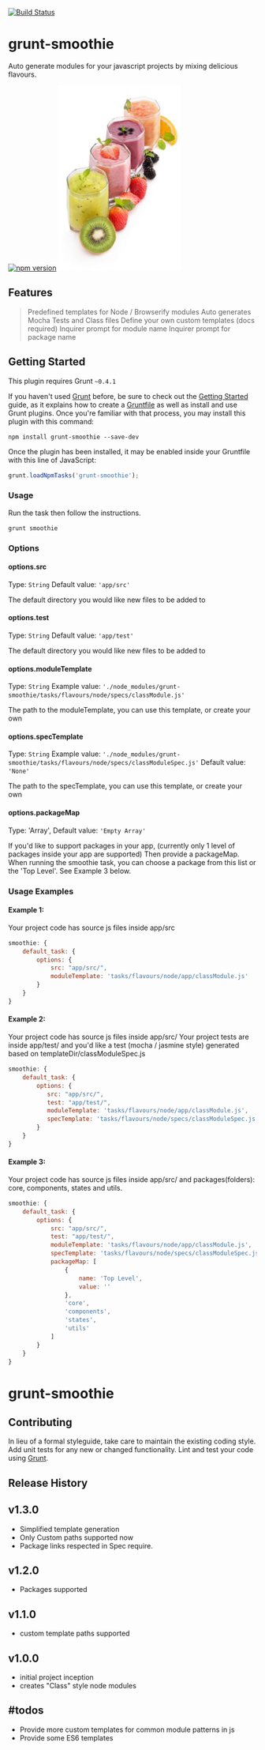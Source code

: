 [![Build Status](https://travis-ci.org/hayesmaker/grunt-smoothie.svg?branch=master)](https://travis-ci.org/hayesmaker/grunt-smoothie)
# grunt-smoothie
Auto generate modules for your javascript projects by mixing delicious flavours.

[![npm version](https://badge.fury.io/js/grunt-smoothie.svg)](http://badge.fury.io/js/grunt-smoothie) ![Delicious Smoothies](/images/smoothies.jpg?raw=true "Delicious JS Smoothies")

## Features

> Predefined templates for Node / Browserify modules
> Auto generates Mocha Tests and Class files
> Define your own custom templates (docs required)
> Inquirer prompt for module name
> Inquirer prompt for package name

## Getting Started
This plugin requires Grunt `~0.4.1`

If you haven't used [Grunt](http://gruntjs.com/) before, be sure to check out the [Getting Started](http://gruntjs.com/getting-started) guide, as it explains how to create a [Gruntfile](http://gruntjs.com/sample-gruntfile) as well as install and use Grunt plugins. Once you're familiar with that process, you may install this plugin with this command:

```shell
npm install grunt-smoothie --save-dev
```

Once the plugin has been installed, it may be enabled inside your Gruntfile with this line of JavaScript:

```js
grunt.loadNpmTasks('grunt-smoothie');
```

### Usage
Run the task then follow the instructions.

```shell
grunt smoothie
```


### Options

#### options.src
Type: `String`
Default value: `'app/src'`

The default directory you would like new files to be added to

#### options.test
Type: `String`
Default value: `'app/test'`

The default directory you would like new files to be added to

#### options.moduleTemplate
Type: `String`
Example value: `'./node_modules/grunt-smoothie/tasks/flavours/node/specs/classModule.js'`

The path to the moduleTemplate, you can use this template, or create your own

#### options.specTemplate
Type: `String`
Example value: `'./node_modules/grunt-smoothie/tasks/flavours/node/specs/classModuleSpec.js'`
Default value: `'None'`

The path to the specTemplate, you can use this template, or create your own


#### options.packageMap
Type: 'Array',
Default value: `'Empty Array'`

If you'd like to support packages in your app, (currently only 1 level of packages inside your app are supported)
Then provide a packageMap.  When running the smoothie task, you can choose a package from this list or the 'Top Level'.
See Example 3 below.

### Usage Examples

#### Example 1:

Your project code has source js files inside app/src

```js
smoothie: {
    default_task: {
        options: {
            src: "app/src/",
            moduleTemplate: 'tasks/flavours/node/app/classModule.js'
        }
    }
}
```

#### Example 2:

Your project code has source js files inside app/src/
Your project tests are inside app/test/ and you'd like a test (mocha / jasmine style) generated based on templateDir/classModuleSpec.js

```js
smoothie: {
    default_task: {
        options: {
           src: "app/src/",
           test: "app/test/",
           moduleTemplate: 'tasks/flavours/node/app/classModule.js',
           specTemplate: 'tasks/flavours/node/specs/classModuleSpec.js',
        }
    }
}
```

#### Example 3:

Your project code has source js files inside app/src/ and packages(folders): core, components, states and utils.

```js
smoothie: {
    default_task: {
        options: {
            src: "app/src/",
            test: "app/test/",
            moduleTemplate: 'tasks/flavours/node/app/classModule.js',
            specTemplate: 'tasks/flavours/node/specs/classModuleSpec.js',
            packageMap: [
                {
                    name: 'Top Level',
                    value: ''
                },
                'core',
                'components',
                'states',
                'utils'
            ]
        }
    }
}
```

# grunt-smoothie

## Contributing
In lieu of a formal styleguide, take care to maintain the existing coding style. Add unit tests for any new or changed functionality. Lint and test your code using [Grunt](http://gruntjs.com/).

## Release History
v1.3.0
------
- Simplified template generation
- Only Custom paths supported now
- Package links respected in Spec require.

v1.2.0
------
- Packages supported

v1.1.0
------
- custom template paths supported

v1.0.0
-------
- initial project inception
- creates "Class" style node modules

#todos
------
- Provide more custom templates for common module patterns in js
- Provide some ES6 templates



